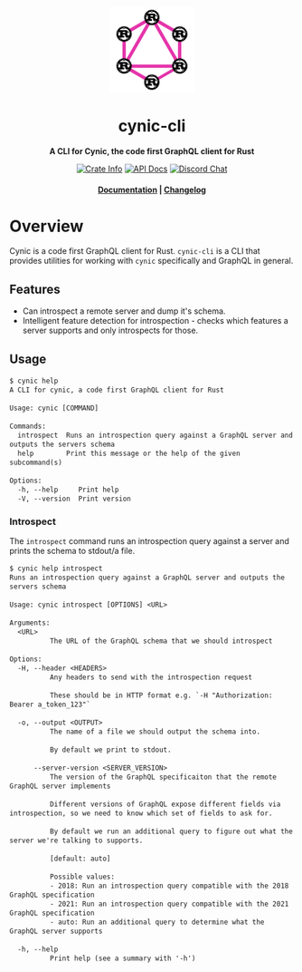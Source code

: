 <div align="center">
  <img src="https://github.com/obmarg/cynic/raw/main/logo.png" width="150"/>
  <h1>cynic-cli</h1>

  <p>
    <strong>A CLI for Cynic, the code first GraphQL client for Rust</strong>
  </p>

  <p>
    <a href="https://crates.io/crates/cynic"><img alt="Crate Info" src="https://img.shields.io/crates/v/cynic.svg"/></a>
    <a href="https://docs.rs/cynic/"><img alt="API Docs" src="https://img.shields.io/badge/docs.rs-cynic-green"/></a>
    <a href="https://discord.gg/Y5xDmDP"><img alt="Discord Chat" src="https://img.shields.io/discord/754633560933269544"/></a>
  </p>

  <h4>
    <a href="https://cynic-rs.dev">Documentation</a>
    <span> | </span>
    <a href="https://github.com/obmarg/cynic/blob/main/CHANGELOG.md">Changelog</a>
  </h4>
</div>

# Overview

Cynic is a code first GraphQL client for Rust. `cynic-cli` is
a CLI that provides utilities for working with `cynic`
specifically and GraphQL in general.

## Features

- Can introspect a remote server and dump it's schema.
- Intelligent feature detection for introspection - checks which features a 
  server supports and only introspects for those.

## Usage

```console
$ cynic help
A CLI for cynic, a code first GraphQL client for Rust

Usage: cynic [COMMAND]

Commands:
  introspect  Runs an introspection query against a GraphQL server and outputs the servers schema
  help        Print this message or the help of the given subcommand(s)

Options:
  -h, --help     Print help
  -V, --version  Print version

```

### Introspect

The `introspect` command runs an introspection query against a server and
prints the schema to stdout/a file.

```console
$ cynic help introspect
Runs an introspection query against a GraphQL server and outputs the servers schema

Usage: cynic introspect [OPTIONS] <URL>

Arguments:
  <URL>
          The URL of the GraphQL schema that we should introspect

Options:
  -H, --header <HEADERS>
          Any headers to send with the introspection request
          
          These should be in HTTP format e.g. `-H "Authorization: Bearer a_token_123"`

  -o, --output <OUTPUT>
          The name of a file we should output the schema into.
          
          By default we print to stdout.

      --server-version <SERVER_VERSION>
          The version of the GraphQL specificaiton that the remote GraphQL server implements
          
          Different versions of GraphQL expose different fields via introspection, so we need to know which set of fields to ask for.
          
          By default we run an additional query to figure out what the server we're talking to supports.
          
          [default: auto]

          Possible values:
          - 2018: Run an introspection query compatible with the 2018 GraphQL specification
          - 2021: Run an introspection query compatible with the 2021 GraphQL specification
          - auto: Run an additional query to determine what the GraphQL server supports

  -h, --help
          Print help (see a summary with '-h')

```

